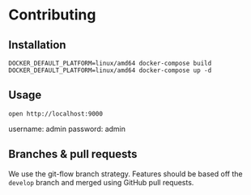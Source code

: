 # Contributing

## Installation
```shell
DOCKER_DEFAULT_PLATFORM=linux/amd64 docker-compose build
DOCKER_DEFAULT_PLATFORM=linux/amd64 docker-compose up -d
```

## Usage
```shell
open http://localhost:9000
```
username: admin
password: admin


## Branches & pull requests
We use the git-flow branch strategy. Features should be based off the `develop` branch and merged using GitHub pull requests.
